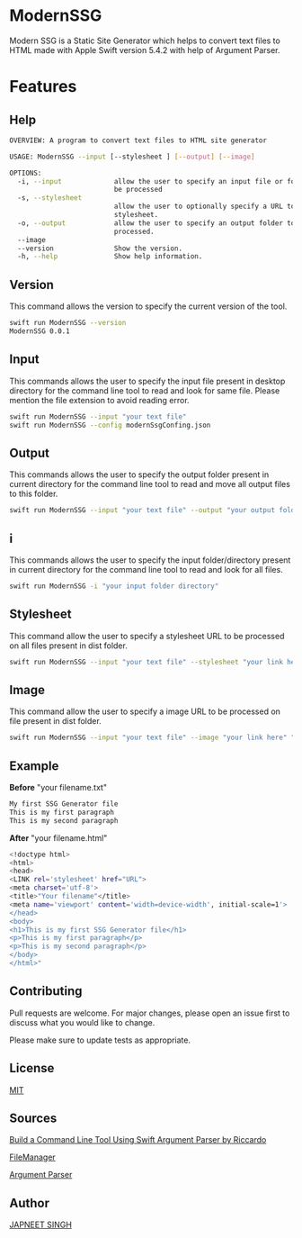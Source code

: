 # ModernSSG #
 Modern SSG is a Static Site Generator which helps to convert text files to HTML made with Apple Swift version 5.4.2 with help of Argument Parser.

# Features #
## Help ##
```bash
OVERVIEW: A program to convert text files to HTML site generator

USAGE: ModernSSG --input [--stylesheet ] [--output] [--image]

OPTIONS:
  -i, --input             allow the user to specify an input file or folder to
                          be processed
  -s, --stylesheet
                          allow the user to optionally specify a URL to a CSS
                          stylesheet.
  -o, --output            allow the user to specify an output folder to be
                          processed.
  --image                 
  --version               Show the version.
  -h, --help              Show help information.
```

## Version ##
This command allows the version to specify the current version of the tool.

```bash
swift run ModernSSG --version
ModernSSG 0.0.1
```

## Input ##
This commands allows the user to specify the input file present in desktop directory for the command line tool to read and look for same file. Please mention the file extension to avoid reading error.

```bash
swift run ModernSSG --input "your text file"
swift run ModernSSG --config modernSsgConfing.json
```

## Output ##
This commands allows the user to specify the output folder present in current directory for the command line tool to read and move all output files to this folder.

```bash
swift run ModernSSG --input "your text file" --output "your output folder name"
```

## i ##
This commands allows the user to specify the input folder/directory present in current directory for the command line tool to read and look for all files. 

```bash
swift run ModernSSG -i "your input folder directory" 
```
## Stylesheet ##
This command allow the user to specify a stylesheet URL to be processed on all files present in dist folder.

```bash
swift run ModernSSG --input "your text file" --stylesheet "your link here" "https://cdn.jsdelivr.net/npm/water.css@2/out/water.css"
```

## Image ##
This command allow the user to specify a image URL to be processed on file present in dist folder.

```bash
swift run ModernSSG --input "your text file" --image "your link here" "https://cdn.jsdelivr.net/npm/water.css@2/out/water.css"
```

## Example ##

**Before** "your filename.txt"

```bash
My first SSG Generator file
This is my first paragraph
This is my second paragraph
```

**After** "your filename.html"
```bash
<!doctype html>
<html>
<head>
<LINK rel='stylesheet' href="URL">
<meta charset='utf-8'>
<title>"Your filename"</title>
<meta name='viewport' content='width=device-width', initial-scale=1'>
</head>
<body>
<h1>This is my first SSG Generator file</h1>
<p>This is my first paragraph</p>
<p>This is my second paragraph</p>
</body>
</html>"
```

## Contributing ##
Pull requests are welcome. For major changes, please open an issue first to discuss what you would like to change.

Please make sure to update tests as appropriate.

## License ##
[MIT](https://choosealicense.com/licenses/mit/)

## Sources ##
[Build a Command Line Tool Using Swift Argument Parser by Riccardo](https://betterprogramming.pub/build-a-command-line-tool-using-swift-argument-parser-f7d9443b785)

[FileManager](https://developer.apple.com/documentation/foundation/filemanager/)

[Argument Parser](https://github.com/apple/swift-argument-parser)

## Author
[JAPNEET SINGH](https://github.com/japneetsingh035)
